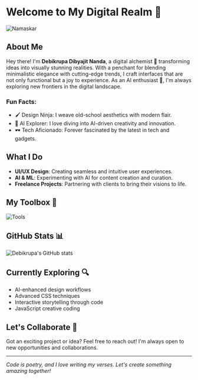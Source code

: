 # Welcome to My Digital Realm 👾

![Namaskar](https://media.tenor.com/VavSdtvIXEgAAAAj/namaste.gif)

## About Me

Hey there! I'm **Debikrupa Dibyajit Nanda**, a digital alchemist 🎨 transforming ideas into visually stunning realities. With a penchant for blending minimalistic elegance with cutting-edge trends, I craft interfaces that are not only functional but a joy to experience. As an AI enthusiast 🤖, I'm always exploring new frontiers in the digital landscape.

### Fun Facts:
- 🖌️ Design Ninja: I weave old-school aesthetics with modern flair.
- 🤖 AI Explorer: I love diving into AI-driven creativity and innovation.
- 🕶️ Tech Aficionado: Forever fascinated by the latest in tech and gadgets.

## What I Do

- **UI/UX Design**: Creating seamless and intuitive user experiences.
- **AI & ML**: Experimenting with AI for content creation and curation.
- **Freelance Projects**: Partnering with clients to bring their visions to life.

## My Toolbox 🧰

![Tools](https://skillicons.dev/icons?i=html,css,js,react,figma,photoshop,illustrator,xd,python)

## GitHub Stats 📊

![Debikrupa's GitHub stats](https://github-readme-stats.vercel.app/api?username=your-github-username&show_icons=true&theme=radical)

## Currently Exploring 🔍

- AI-enhanced design workflows
- Advanced CSS techniques
- Interactive storytelling through code
- JavaScript creative coding

## Let's Collaborate 🤝

Got an exciting project or idea? Feel free to reach out! I'm always open to new opportunities and collaborations. 

---

*Code is poetry, and I love writing my verses. Let's create something amazing together!*


